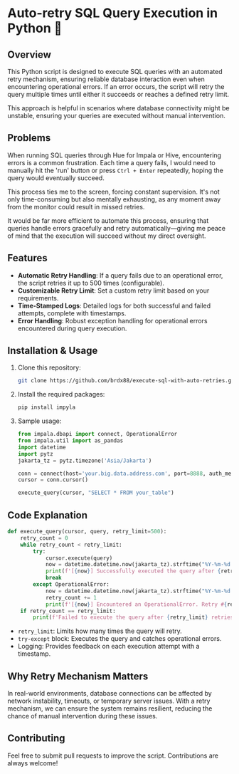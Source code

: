 # Auto-retry SQL Query Execution in Python 🔄

## Overview
This Python script is designed to execute SQL queries with an automated retry mechanism, ensuring reliable database interaction even when encountering operational errors. If an error occurs, the script will retry the query multiple times until either it succeeds or reaches a defined retry limit.

This approach is helpful in scenarios where database connectivity might be unstable, ensuring your queries are executed without manual intervention.

## Problems
When running SQL queries through Hue for Impala or Hive, encountering errors is a common frustration. Each time a query fails, I would need to manually hit the 'run' button or press `Ctrl + Enter` repeatedly, hoping the query would eventually succeed. 

This process ties me to the screen, forcing constant supervision. It's not only time-consuming but also mentally exhausting, as any moment away from the monitor could result in missed retries. 

It would be far more efficient to automate this process, ensuring that queries handle errors gracefully and retry automatically—giving me peace of mind that the execution will succeed without my direct oversight.

## Features
- **Automatic Retry Handling**: If a query fails due to an operational error, the script retries it up to 500 times (configurable).
- **Customizable Retry Limit**: Set a custom retry limit based on your requirements.
- **Time-Stamped Logs**: Detailed logs for both successful and failed attempts, complete with timestamps.
- **Error Handling**: Robust exception handling for operational errors encountered during query execution.

## Installation & Usage
1. Clone this repository:
    ```bash
    git clone https://github.com/brdx88/execute-sql-with-auto-retries.git
    ```

2. Install the required packages:
    ```bash
    pip install impyla
    ```

3. Sample usage:
    ```python
    from impala.dbapi import connect, OperationalError
    from impala.util import as_pandas
    import datetime
    import pytz
    jakarta_tz = pytz.timezone('Asia/Jakarta')

    conn = connect(host='your.big.data.address.com', port=8888, auth_mechanism='GSSAPI', use_ssl=False, kerberos_service_name='impala')
    cursor = conn.cursor()
    
    execute_query(cursor, "SELECT * FROM your_table")
    ```

## Code Explanation
```python
def execute_query(cursor, query, retry_limit=500):
    retry_count = 0
    while retry_count < retry_limit:
        try:
            cursor.execute(query)
            now = datetime.datetime.now(jakarta_tz).strftime("%Y-%m-%d %H:%M:%S")
            print(f'[{now}] Successfully executed the query after {retry_count} retries.')
            break
        except OperationalError:
            now = datetime.datetime.now(jakarta_tz).strftime("%Y-%m-%d %H:%M:%S")
            retry_count += 1
            print(f'[{now}] Encountered an OperationalError. Retry #{retry_count}. Retrying...')
    if retry_count == retry_limit:
        print(f'Failed to execute the query after {retry_limit} retries.')
```
- `retry_limit`: Limits how many times the query will retry.
- `try-except` block: Executes the query and catches operational errors.
- Logging: Provides feedback on each execution attempt with a timestamp.

## Why Retry Mechanism Matters
In real-world environments, database connections can be affected by network instability, timeouts, or temporary server issues. With a retry mechanism, we can ensure the system remains resilient, reducing the chance of manual intervention during these issues.

## Contributing
Feel free to submit pull requests to improve the script. Contributions are always welcome!
